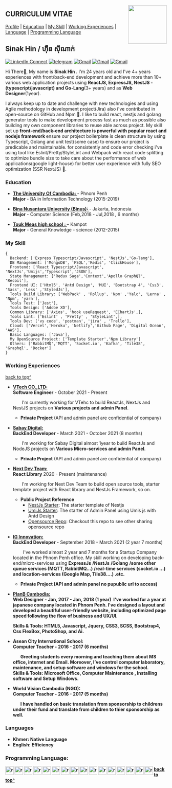 <!--
### Hi there 👋

**sinakit/README.md** is a ✨ _special_ ✨ repository because its `README.md` (this file) appears on your GitHub profile.

Here are some ideas to get you started:

- 🔭 I’m currently working on ...
- 🌱 I’m currently learning ...
- 👯 I’m looking to collaborate on ...
- 🤔 I’m looking for help with ...
- 💬 Ask me about ...
- 📫 How to reach me: ...
- 😄 Pronouns: ...
- ⚡ Fun fact: ...
-->

<a target="_blank" href="https://github.com/sinakit"><img width="120" align="right" src="https://avatars.githubusercontent.com/u/78096556?s=400&u=d1034a51dd8dad07a3c84e61cfc6e57eb085cb3f&v=4"></a>

<!-- <a style="max-width: 100%;border-radius:50%" target="_blank" href="https://tiny.cc/rupeshjs"><img width="250" align="right" src="https://raw.githubusercontent.com/rimsila/rimsila/main/assets/dev.gif"></a> -->

## CURRICULUM VITAE

[Profile](#) | [Education](#education) | [My Skill](#my-skill) | [Working Experiences](#working-experiences) | [Language](#languages) | [Programming Language](#programming-language)

## Sinak Hin / ​​ហ៊ឹន​ ស៊ីណាក់

[![LinkedIn Connect](https://img.shields.io/badge/%20-Connect-black?color=14171A&labelColor=212121&logo=linkedin&logoColor=ffcc80)](https://www.linkedin.com/in/hin-sinak-18367396/)
[![telegram](https://img.shields.io/badge/Telegram-Chat-black?color=14171A&labelColor=blue&logoColor=ffffff)](https://t.me/hinsiak)
[![Gmail](https://img.shields.io/badge/%20-hin.sinak@gmail.com-black?color=14171A&labelColor=ef5350&logo=gmail&logoColor=ffffff)](mailto:hinsinak@gmail.com?subject=From%20GitHub&cc=rimsila.itc@gmail&body=Hi,%20there.%20Found%20you%20from%20GitHub.)
[![Gmail](https://img.shields.io/badge/Phone-+855_69526433-black?color=14171A&labelColor=blue&logoColor=ffffff)](tel:85569526433)
[![Gmail](https://img.shields.io/badge/Address-Sangkat_Pshar_Derm_Kor_,_Phnom_Penh-black?color=14171A&labelColor=ffcc80&logoColor=ffffff)](https://goo.gl/maps/dQP7hmfbc8xXgzSQA)

Hi There👋, My name is <b>Sinak Hin </b>. I'm 24 years old and I've 4+ years experiences with front/back-end development and achieve more than 10+ various web application projects using <b> ReactJS, ExpressJS, NestJS - (typescript/javascript) and Go-Lang</b>(3+ years) and as <b>Web Designer</b>(1year).

I always keep up to date and challenge with new technologies and using Agile methodology in development project(Jira) also i've contributed in open-source on GitHub and Npm 🔭. I like to build react, nestjs and golang generator tools to make development process fast as much as possible also building my own component libraries to reuse able across project. My skill set up <b>front-end/back-end architecture is powerful with popular react and nodejs framework </b> ensure our project boilerplate is clean structure by using Typescript, Golang and unit test(some case) to ensure our project is predicable and maintainable. for consistently and code error checking i've using tool like Eslint/Pretty/StyleLint and Webpack with react code splitting to optimize bundle size to take care about the performance of web applications(google light-house) for better user experience with fully SEO optimization (SSR NextJS) 🌱.

### Education

- <b><a href="https://uc.edu.kh/" target="_blank" > The University Of Cambodia:
  </a> </b> - Phnom Penh<br>
  <b>Major</b> - BA in Information Technology (2015-2019)

- <b><a href="https://binus.ac.id/" target="_blank" > Bina Nusantara University (Binus):
  </a> </b> - Jakarta, Indonesia<br>
  <b>Major</b> - Computer Science (Feb,2018 - Jul,2018 , 6 months)

- <b><a href="#" target="_blank" > Touk Meas high school :
  </a> </b> – Kampot<br>
  <b>Major</b> - General Knowledge - science (2012-2015)

### My Skill

```tsx
{
  Backend: ['Express Typescript/Javascript', 'NestJs','Go-lang'],
  DB Management: ['MongoDB', 'PSQL','Redis', 'ClickHouse'],
  Frontend: ['React Typescript/Javascript', 'NextJs','Umijs','Typescript','JSON'],
  State Management: ['Redux Saga','Context','Apollo GraphQl', 'Recoil'],
  Frontend UI: ['Html5', 'Antd Design', 'MUI', 'Bootstrap 4', 'Css3', 'Sass', 'Less' ,'StyledJs'],
  Tools Build Library: ['WebPack' , 'Rollup', 'Npm' ,'Yalc', 'Lerna' , 'Npm', 'yarn'],
  Tools Test: ['Jest'],
  Tools Design: ['Adobe XD'],
  Common Library: ['Axios', 'hook useRequest', 'EChartJs',],
  Tools Lint: ['Eslint' , 'Pretty' , 'StyleLint',],
  Tools Dev: ['vs code', 'postman', 'jira' , 'Trello'],
  Cloud: ['Vercel','Heroku', 'Netlify','Github Page', 'Digital Ocean', 'AWS'],
  Basic Languages: ['Java'],
  My OpenSource Project: ['Template Starter','Npm Library']
  Others: ['RabbitMQ','MQTT', 'Socket.io', 'Kafka', 'Tile38', 'Graphql', 'Docker']
}
```

### Working Experiences

[back to top^](#curriculum-vitae)

- <b> <a target="_blank" href="https://www.linkedin.com/company/vtech-co-ltd/" target="_blank" > VTech CO.,LTD:
  </a></b> <br>
  <b>Software Engineer</b> - October 2021 - Present

  &nbsp;&nbsp;&nbsp;&nbsp;&nbsp;&nbsp;&nbsp;I'm currently working for VTehc to build ReactJs, NextJs and NestJS projects on <b>Various projects and admin Panel</b>.
  
  - <b>Private Project</b>  (API and admin panel are confidential of company)
 
- <b> <a target="_blank" href="https://sabay.com.kh/" target="_blank" > Sabay Digital:
  </a></b> <br>
  <b>BackEnd Developer</b> - March 2021 - October 2021 (8 months)

  &nbsp;&nbsp;&nbsp;&nbsp;&nbsp;&nbsp;&nbsp;I'm working for Sabay Digital almost 1year to build ReactJs and NodeJS projects on <b>Various Micro-services and admin Panel</b>.
  
  - <b>Private Project</b>  (API and admin panel are confidential of company)

- <b> <a target="_blank" href="https://github.com/next-dev-team" target="_blank" > Next Dev Team:
  </a></b> <br>
  <b>React Library</b> 2020 - Present (maintenance)

  &nbsp;&nbsp;&nbsp;&nbsp;&nbsp;&nbsp;&nbsp;I'm working for Next Dev Team to build open source tools, starter template project with React library and NestJs Framework, so on.

  - <b>Public Project Reference</b>
    - <a target="_blank" href="https://github.com/next-dev-team/nestjs-next-boilerplate">NestJs Starter</a>: The starter template of Nestjs
    - <a target="_blank" href="https://github.com/next-dev-team/umijs-next-dashboard-boilerplate">UmiJs Starter</a>: The starter of Admin Panel using Umis js with Antd Design
    - <a target="_blank" href="https://github.com/next-dev-team">Opensource Repo</a>: Checkout this repo to see other sharing opensource repo

- <b> <a target="_blank" href="https://www.facebook.com/qwiqkh/" target="_blank" >IG Innovation:
  </a></b> <br>
  <b>BackEnd Developer</b> - September 2018 - March 2021 (2 year 7 months)

  &nbsp;&nbsp;&nbsp;&nbsp;&nbsp;&nbsp;&nbsp; I've worked almost 2 year and 7 months for a Startup Company located in the Phnom Penh office. My skill working on developing back-end/micro-services using <b>ExpressJs</b> <b>/NestJs</b> <b>/Golang</b> <b>/some other queue services (MQTT, RabbitMQ...) <b>/real-time services (socket.io ...)</b> <b> and location-services (Google Map, Tile38....) .etc.</b>
  
  - <b>Private Project</b> (API and admin panel no pupublic url to access)

<!-- * -----PlanB---->

- <b> <a target="_blank" href="https://planb-cambodia.com" target="_blank"> PlanB Cambodia:
  </a></b> <br>
  <b>Web Designer</b> - Jan, 2017 - Jan, 2018 (1 year)
  &nbsp;I've worked for a year at japanese company located in Phnom Penh. I've designed a layout and developed a beautiful user-friendly website, including optimized page speed following the
  flow of business and UX/UI.<br/>

  <b>Skills & Tools:</b> HTML5, Javascript, Jquery, CSS3, SCSS, Bootstrap4, Css FlexBox, PhotoShop, and Ai.

- <b>Asean City International School:</b><br>
  <b>Computer Teacher</b> - 2016 - 2017 (6 months)

  &nbsp;&nbsp;&nbsp;&nbsp;&nbsp;&nbsp;&nbsp;Greeting students every morning and teaching them about MS office, internet and Email. Moreover, I’ve control computer laboratory, maintenance, and setup software and windows for the school.<br/>
  <b>Skills & Tools:</b> Microsoft Office, Computer Maintenance , Installing software and Setup
  Windows.
  
- <b>World Vision Cambodia (NGO):</b><br>
  <b>Computer Teacher</b> - 2016 - 2017 (5 months)

  &nbsp;&nbsp;&nbsp;&nbsp;&nbsp;&nbsp;&nbsp;I have handled on basic translation from sponsorship to childrens under their fund and translate from children to thier sponsorship as well.<br/>

### Languages

- <b>Khmer:</b> Native Language
- <b>English:</b> Efficiency

### Programming Language:

<p align="left">

<a href="#" target="_blank" > <img align="left" title="javascript" 
  src="https://raw.githubusercontent.com/rimsila/rimsila/main/assets/javascript.svg" alt="reactnative" width="26px" height="26px"  />
</a>
<a href="#" target="_blank"> <img align="left" title="nestjs"
  src="https://www.vectorlogo.zone/logos/nestjs/nestjs-icon.svg" alt="reactnative" width="26px" height="26px"  />
</a>
<a href="#" target="_blank"> <img align="left" title="reactJs"
  src="https://www.vectorlogo.zone/logos/reactjs/reactjs-icon.svg" alt="reactnative" width="26px" height="26px"  />
</a>
<a href="#" target="_blank"> <img align="left"
  src="https://raw.githubusercontent.com/rimsila/rimsila/main/assets/typescript.svg" alt="reactnative" width="26px" height="26px"  />
</a>
<a href="#" target="_blank"> <img align="left" title="redux"
  src="https://raw.githubusercontent.com/rimsila/rimsila/main/assets/redux.svg" alt="reactnative" width="26px" height="26px"  />
</a>
<a href="#" target="_blank"> <img align="left" title="graph"
  src="https://raw.githubusercontent.com/rimsila/rimsila/main/assets/graph.svg" alt="reactnative" width="26px" height="26px"  />
</a>

<a href="#" target="_blank"> <img align="left" title="Sass"
  src="https://raw.githubusercontent.com/rimsila/rimsila/main/assets/Sass.svg" alt="reactnative" width="26px" height="26px"  />
</a>
<a href="#" target="_blank"> <img align="left" title="less"
  src="https://raw.githubusercontent.com/rimsila/rimsila/main/assets/less.svg" alt="reactnative" width="26px" height="26px"  />
</a>

<a href="#" target="_blank"> <img align="left" title="material-ui"
  src="https://raw.githubusercontent.com/rimsila/rimsila/main/assets/material-ui.svg" alt="reactnative" width="26px" height="26px"  />
</a>
<a href="#" target="_blank"> <img align="left" title="antd"
  src="https://raw.githubusercontent.com/rimsila/rimsila/main/assets/antd.svg" alt="reactnative" width="26px" height="26px"  />
</a>
<a href="#" target="_blank"> <img align="left" title="next js"
  src="https://raw.githubusercontent.com/rimsila/rimsila/main/assets/cib-next-js.svg" alt="reactnative" width="26px" height="26px"  />
</a>
<a href="#" target="_blank"> <img align="left" title="Golang"
  src="https://upload.wikimedia.org/wikipedia/commons/0/05/Go_Logo_Blue.svg" alt="reactnative" width="26px" height="26px"  />
</a>

<a href="#" target="_blank"> <img align="left" title="github"
  src="https://raw.githubusercontent.com/rimsila/rimsila/main/assets/github color.svg" alt="reactnative" width="26px" height="26px"  />
</a>
<a href="#" target="_blank"> <img align="left" title="gitlab"
  src="https://raw.githubusercontent.com/rimsila/rimsila/main/assets/gitlab.svg" alt="reactnative" width="26px" height="26px"  />
</a>
<a href="#" target="_blank"> <img align="left" title=" trello"
  src="https://raw.githubusercontent.com/rimsila/rimsila/main/assets/trello.svg" alt="reactnative" width="26px" height="26px"  />
</a>
<a href="#" target="_blank"> <img align="left" title=" jira"
  src="https://raw.githubusercontent.com/rimsila/rimsila/main/assets/jira.svg" alt="reactnative" width="26px" height="26px"  />
</a>

</p>

[back to top^](#curriculum-vitae)
